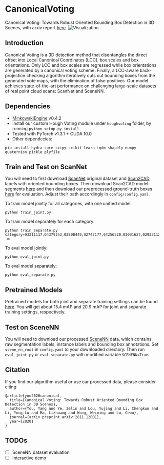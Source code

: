 # CanonicalVoting
Canonical Voting: Towards Robust Oriented Bounding Box Detection in 3D Scenes, with arxiv report [here](https://arxiv.org/abs/2011.12001).
![Visualization](figures/visualize.png)
## Introduction
Canonical Voting is a 3D detection method that disentangles the direct offset into Local Canonical Coordinates (LCC), box scales and box orientations. Only LCC and box scales are regressed while box orientations are generated by a canonical voting scheme. Finally, a LCC-aware back-projection checking algorithm iteratively cuts out bounding boxes from the generated vote maps, with the elimination of false positives. Our model achieves state-of-the-art performance on challenging large-scale datasets of real point cloud scans: ScanNet and SceneNN.

## Dependencies
- [MinkowskiEngine](https://github.com/NVIDIA/MinkowskiEngine) v0.4.2
- Install our custom Hough Voting module under `houghvoting` folder, by running `python setup.py install`
- Tested with PyTorch v1.3.1 + CUDA 10.0
- Other dependecies: 
```
pip install hydra-core scipy scikit-learn tqdm shapely numpy-quaternion pickle plyfile
```

## Train and Test on ScanNet
You will need to first download [ScanNet](https://github.com/ScanNet/ScanNet) original dataset and [Scan2CAD](https://github.com/skanti/Scan2CAD) labels with oriented bounding boxes. Then download Scan2CAD model segments [here](https://drive.google.com/drive/folders/1yKIcQuJte9vToRLbZYgwdYqUDECBYs1T?usp=sharing) and then download our preprocessed ground-truth boxes [here](https://drive.google.com/drive/folders/1i4ctu3oxwYG19kczqNgryj5uMnZVQZCv?usp=sharing) for evaluation. Adjust their path accordingly in `config/config.yaml`.

To train model jointly for all categories, with one unified model:
```
python train_joint.py
```
To train model separately for each category:
```
python train_separate.py category=03211117,04379243,02808440,02747177,04256520,03001627,02933112,02871439,others -m
```
To eval model jointly:
```
python eval_joint.py
```
To eval model separately:
```
python eval_separate.py
```

## Pretrained Models
Pretrained models for both joint and separate training settings can be found [here](https://drive.google.com/drive/folders/1Af5mRVwwI370txOREXkooea8nK_SwzGk?usp=sharing). You will get about 15.4 mAP and 20.9 mAP for joint and separate training settings, respectively.

## Test on SceneNN
You will need to download our processed [SceneNN](https://mega.nz/folder/n7hzDQxb#mV8t4d7psPYN5bSkkxHuYw) data, which contains raw segmentation labels, instance labels and bounding box annotations. Set `scene_nn_root` in `config.yaml` to your downloaded directory. Then run `eval_joint.py` or `eval_separate.py` with modified variable `SCENENN=True`.
## Citation
If you find our algorithm useful or use our processed data, please consider citing:
```
@article{you2020canonical,
  title={Canonical Voting: Towards Robust Oriented Bounding Box Detection in 3D Scenes},
  author={You, Yang and Ye, Zelin and Lou, Yujing and Li, Chengkun and Li, Yong-Lu and Ma, Lizhuang and Wang, Weiming and Lu, Cewu},
  journal={arXiv preprint arXiv:2011.12001},
  year={2020}
}
```

## TODOs
- [ ] SceneNN dataset evaluation
- [ ] Interactive demo

